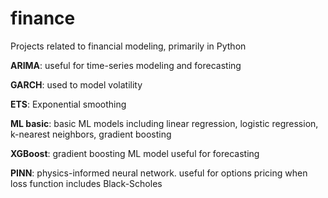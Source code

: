 # finance
Projects related to financial modeling, primarily in Python

**ARIMA**: useful for time-series modeling and forecasting

**GARCH**: used to model volatility

**ETS**: Exponential smoothing

**ML basic**: basic ML models including linear regression, logistic regression, k-nearest neighbors, gradient boosting

**XGBoost**: gradient boosting ML model useful for forecasting

**PINN**: physics-informed neural network. useful for options pricing when loss function includes Black-Scholes

